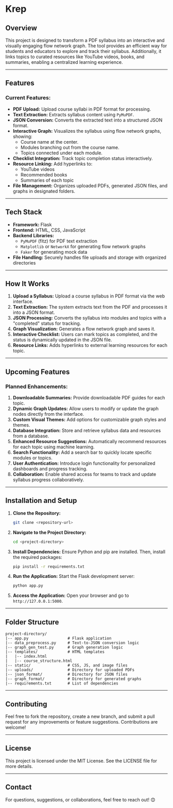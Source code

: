 # Krep
## Overview
This project is designed to transform a PDF syllabus into an interactive and visually engaging flow network graph. The tool provides an efficient way for students and educators to explore and track their syllabus. Additionally, it links topics to curated resources like YouTube videos, books, and summaries, enabling a centralized learning experience.

---

## Features
### Current Features:
- **PDF Upload:** Upload course syllabi in PDF format for processing.
- **Text Extraction:** Extracts syllabus content using `PyMuPDF`.
- **JSON Conversion:** Converts the extracted text into a structured JSON format.
- **Interactive Graph:** Visualizes the syllabus using flow network graphs, showing:
  - Course name at the center.
  - Modules branching out from the course name.
  - Topics connected under each module.
- **Checklist Integration:** Track topic completion status interactively.
- **Resource Linking:** Add hyperlinks to:
  - YouTube videos
  - Recommended books
  - Summaries of each topic
- **File Management:** Organizes uploaded PDFs, generated JSON files, and graphs in designated folders.

---

## Tech Stack
- **Framework:** Flask
- **Frontend:** HTML, CSS, JavaScript
- **Backend Libraries:**
  - `PyMuPDF` (fitz) for PDF text extraction
  - `Matplotlib` or `NetworkX` for generating flow network graphs
  - `Faker` for generating mock data
- **File Handling:** Securely handles file uploads and storage with organized directories

---

## How It Works
1. **Upload a Syllabus:** Upload a course syllabus in PDF format via the web interface.
2. **Text Extraction:** The system extracts text from the PDF and processes it into a JSON format.
3. **JSON Processing:** Converts the syllabus into modules and topics with a "completed" status for tracking.
4. **Graph Visualization:** Generates a flow network graph and saves it.
5. **Interactive Checklist:** Users can mark topics as completed, and the status is dynamically updated in the JSON file.
6. **Resource Links:** Adds hyperlinks to external learning resources for each topic.

---

## Upcoming Features
### Planned Enhancements:
1. **Downloadable Summaries:** Provide downloadable PDF guides for each topic.
2. **Dynamic Graph Updates:** Allow users to modify or update the graph nodes directly from the interface.
3. **Custom Visual Themes:** Add options for customizable graph styles and themes.
4. **Database Integration:** Store and retrieve syllabus data and resources from a database.
5. **Enhanced Resource Suggestions:** Automatically recommend resources for each topic using machine learning.
6. **Search Functionality:** Add a search bar to quickly locate specific modules or topics.
7. **User Authentication:** Introduce login functionality for personalized dashboards and progress tracking.
8. **Collaboration:** Enable shared access for teams to track and update syllabus progress collaboratively.

---

## Installation and Setup
1. **Clone the Repository:**
   ```bash
   git clone <repository-url>
   ```
2. **Navigate to the Project Directory:**
   ```bash
   cd <project-directory>
   ```
3. **Install Dependencies:**
   Ensure Python and pip are installed. Then, install the required packages:
   ```bash
   pip install -r requirements.txt
   ```
4. **Run the Application:**
   Start the Flask development server:
   ```bash
   python app.py
   ```
5. **Access the Application:**
   Open your browser and go to `http://127.0.0.1:5000`.

---

## Folder Structure
```
project-directory/
|-- app.py                 # Flask application
|-- data_preprocess.py     # Text-to-JSON conversion logic
|-- graph_gen_test.py      # Graph generation logic
|-- templates/             # HTML templates
|   |-- index.html
|   |-- course_structure.html
|-- static/                # CSS, JS, and image files
|-- uploads/               # Directory for uploaded PDFs
|-- json_format/           # Directory for JSON files
|-- graph_format/          # Directory for generated graphs
|-- requirements.txt       # List of dependencies
```

---

## Contributing
Feel free to fork the repository, create a new branch, and submit a pull request for any improvements or feature suggestions. Contributions are welcome!

---

## License
This project is licensed under the MIT License. See the LICENSE file for more details.

---

## Contact
For questions, suggestions, or collaborations, feel free to reach out! 😊
